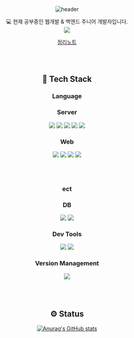 <div align="center">
  
	
 ![header](https://capsule-render.vercel.app/api?type=slice&color=6134F3&height=300&section=header&text=What%20do%20you%20want?&fontColor=FFFFFF&fontSize=35&rotate=12&fontAlignY=25&desc=Hello%20seonjin's%20GitHub&descAlign=70.&descAlignY=44)
  


<span>💻 현재 공부중인 웹개발 & 백엔드 주니어 개발자입니다.</span><br>
<img src="https://i.namu.wiki/i/RXNKZ0pdbXadZs-uEeLz1C4SURcGKCNABbzeKYhVTZrT-VGXT_s4S0xp-APa6j9JA0BBlpeLbW2QAPgCHtW4kw.gif">

[정리노트](https://www.notion.so/HTML-9ba1c14abdc742ae85df1605e0705a4a?pvs=4)

  <br><br>
  <h2>🔨 Tech Stack</h2>
  <h3>Language</h3>
  <h3> Server </h3>
  <img src="https://img.shields.io/badge/Java-%23ED8B00.svg?style=flat&logo=Java&logoColor=white" />
  <img src="https://img.shields.io/badge/SpringBoot-6DB33F?style=flat&logo=spring&logoColor=white">
  <img src="https://img.shields.io/badge/Spring-6DB33F?style=flat&logo=spring&logoColor=white"> 
  <img src="https://img.shields.io/badge/Node.js-339933?style=flat&logo=javascript&logoColor=black">  
  <img src="https://img.shields.io/badge/Tomcat-F8DC75?style=flat&logo=ApacheTomcat&logoColor=white" />
  <br>
  <h3> Web </h3>
  <img src="https://img.shields.io/badge/HTML5-E34F26?style=flat&logo=HTML5&logoColor=white" />
  <img src="https://img.shields.io/badge/CSS3-1572B6?style=flat&logo=CSS3&logoColor=white" />
  <img src="https://img.shields.io/badge/javascript-F7DF1E?style=flat&logo=javascript&logoColor=black"> 
  <img src="https://img.shields.io/badge/React-61DAFB?style=flat&logo=React&logoColor=black"/>

  <br><br>
  <h3>ect</h3>
  <h3>DB</h3>
  <img src="https://img.shields.io/badge/MariaDB-003545?style=flat&logo=mariadb&logoColor=white" />
  <img src="https://img.shields.io/badge/MySQL-4479A1?style=flat&logo=MySQL&logoColor=white" />
  <br>
  <h3>Dev Tools</h3>
  <img src="https://img.shields.io/badge/Eclipse%20IDE-2C2255?style=flat&logo=EclipseIDE&logoColor=white" />
  <img src="https://img.shields.io/badge/Visual%20Studio%20Code-007ACC?style=flat&logo=VisualStudioCode&logoColor=white" />
  <br>
  <h3>Version Management</h3>
  <img src="https://img.shields.io/badge/GitHub-181717?style=flat&logo=GitHub&logoColor=white" />
</div>
<br><br><br> 
<div align="center">
<h2>⚙ Status</h2>
  
  [![Anurag's GitHub stats](https://github-readme-stats.vercel.app/api?username=Limseonjin)](https://github.com/anuraghazra/github-readme-stats)

</div>
